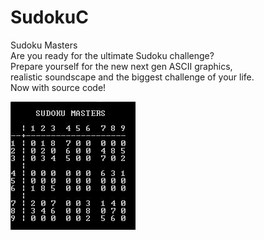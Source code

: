 # SudokuC
Sudoku Masters <br />
Are you ready for the ultimate Sudoku challenge?<br />
Prepare yourself for the new next gen ASCII graphics,<br />
realistic soundscape and the biggest challenge of your life.<br />
Now with source code!<br />

![](sudoku.jpg)
